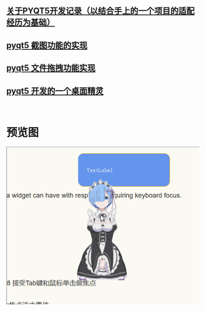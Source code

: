 ## [关于PYQT5开发记录（以结合手上的一个项目的适配经历为基础）][1]
## [ pyqt5 截图功能的实现 ][2]
## [ pyqt5 文件拖拽功能实现 ][3]
## [ pyqt5 开发的一个桌面精灵 ][4]

[1]:https://www.jianshu.com/u/e410909d5b98
[2]:https://github.com/frankcreating/frankcreating.github.io/blob/master/pyqt/pyqt5-cut-picture.md
[3]:https://github.com/frankcreating/frankcreating.github.io/blob/master/pyqt/pyqt5-draganddrop.md
[4]:https://github.com/frankcreating/leiMu_-
</br>
# 预览图

![test.gif](https://github.com/frankcreating/leiMu_-/blob/master/gif/focus.gif)
